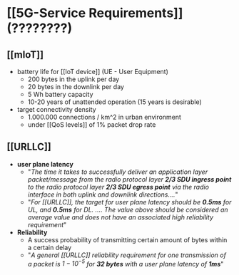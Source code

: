 # [[5G-Service Requirements]] (????????)
## [[mIoT]]
- battery life for [[IoT device]] (UE - User Equipment)
	- 200 bytes in the uplink per day
	- 20 bytes in the downlink per day
	- 5 Wh battery capacity
	- 10-20 years of unattended operation (15 years is desirable)
- target connectivity density
	- 1.000.000 connections / km^2 in urban environment
	- under [[QoS levels]] of 1% packet drop rate
## [[URLLC]]
- **user plane latency**
	- "_The time it takes to successfully deliver an application layer packet/message from the radio protocol layer **2/3 SDU ingress point** to the radio protocol layer **2/3 SDU egress point** via the radio interface in both uplink and downlink directions…._"
	- "_For [[URLLC]], the target for user plane latency should be **0.5ms** for UL, and **0.5ms** for DL. …. The value above should be considered an average value and does not have an associated high reliability requirement_"
- **Reliability**
	- A success probability of transmitting certain amount of bytes within a certain delay
	- "_A general [[URLLC]] reliability requirement for one transmission of a packet is $1-10^{-5}$ for **32 bytes** with a user plane latency of **1ms**_"

